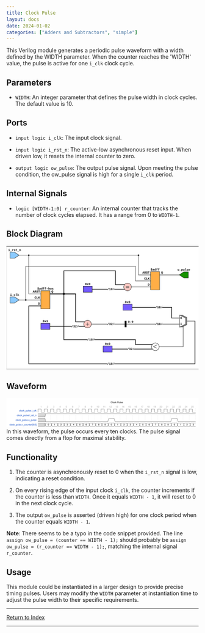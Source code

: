```yaml
---
title: Clock Pulse
layout: docs
date: 2024-01-02
categories: ["Adders and Subtractors", "simple"]
---
```


This Verilog module generates a periodic pulse waveform with a width defined by the WIDTH parameter. When the counter reaches the 'WIDTH' value, the pulse is active for one `i_clk` clock cycle.

## Parameters

- `WIDTH`: An integer parameter that defines the pulse width in clock cycles. The default value is 10.

## Ports

- `input logic i_clk`: The input clock signal.

- `input logic i_rst_n`: The active-low asynchronous reset input. When driven low, it resets the internal counter to zero.

- `output logic ow_pulse`: The output pulse signal. Upon meeting the pulse condition, the ow_pulse signal is high for a single `i_clk` period.

## Internal Signals

- `logic [WIDTH-1:0] r_counter`: An internal counter that tracks the number of clock cycles elapsed. It has a range from 0 to `WIDTH-1`.

## Block Diagram

![Clock Pulse](./_svg/clock_pulse.svg)

## Waveform

![Clock Pulse Wave](./_wavedrom_svg/wavedrom_clock_pulse.svg)
In this waveform, the pulse occurs every ten clocks. The pulse signal comes directly from a flop for maximal stability.

## Functionality

1. The counter is asynchronously reset to 0 when the `i_rst_n` signal is low, indicating a reset condition.

2. On every rising edge of the input clock `i_clk`, the counter increments if the counter is less than `WIDTH`. Once it equals `WIDTH - 1`, it will reset to 0 in the next clock cycle.

3. The output `ow_pulse` is asserted (driven high) for one clock period when the counter equals `WIDTH - 1`.

**Note**: There seems to be a typo in the code snippet provided. The line `assign ow_pulse = (counter == WIDTH - 1);` should probably be `assign ow_pulse = (r_counter == WIDTH - 1);`, matching the internal signal `r_counter`.

## Usage

This module could be instantiated in a larger design to provide precise timing pulses. Users may modify the `WIDTH` parameter at instantiation time to adjust the pulse width to their specific requirements.

---

[Return to Index](/docs/mark_down/rtl/)

---

